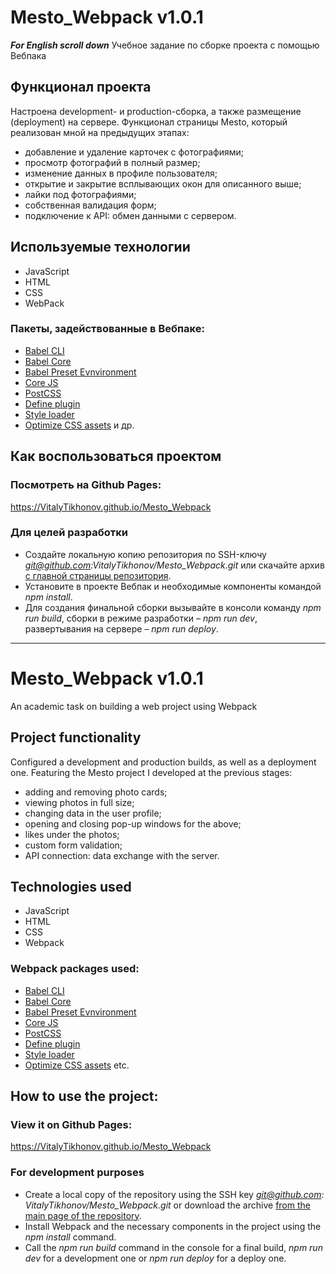 # Mesto_Webpack v1.0.1
***For English scroll down***
Учебное задание по сборке проекта с помощью Вебпака
## Функционал проекта
Настроена development- и production-сборка, а также размещение (deployment) на сервере.
Функционал страницы Mesto, который реализован мной на предыдущих этапах:
- добавление и удаление карточек с фотографиями;
- просмотр фотографий в полный размер;
- изменение данных в профиле пользователя;
- открытие и закрытие всплывающих окон для описанного выше;
- лайки под фотографиями;
- собственная валидация форм;
- подключение к API: обмен данными с сервером.
## Используемые технологии
- JavaScript
- HTML
- CSS
- WebPack
### Пакеты, задействованные в Вебпаке:
- [Babel CLI](https://babeljs.io/docs/en/babel-cli#docsNav)
- [Babel Core](https://babeljs.io/docs/en/babel-core)
- [Babel Preset Evnvironment](https://babeljs.io/docs/en/babel-preset-env#docsNav)
- [Сore JS](https://github.com/zloirock/core-js#readme)
- [PostCSS](https://postcss.org/)
- [Define plugin](https://webpack.js.org/plugins/define-plugin/)
- [Style loader](https://github.com/webpack-contrib/style-loader)
- [Optimize CSS assets](https://www.npmjs.com/package/optimize-css-assets-webpack-plugin)
и др.
## Как воспользоваться проектом
### Посмотреть на Github Pages:
https://VitalyTikhonov.github.io/Mesto_Webpack
### Для целей разработки
- Создайте локальную копию репозитория по SSH-ключу *git@github.com:VitalyTikhonov/Mesto_Webpack.git* или скачайте архив [с главной страницы репозитория](https://github.com/VitalyTikhonov/Mesto_Webpack).
- Установите в проекте Вебпак и необходимые компоненты командой _npm install_.
- Для создания финальной сборки вызывайте в консоли команду *npm run build*, сборки в режиме разработки – *npm run dev*, развертывания на сервере – *npm run deploy*.
***
# Mesto_Webpack v1.0.1
An academic task on building a web project using Webpack
## Project functionality
Configured a development and production builds, as well as a deployment one.
Featuring the Mesto project I developed at the previous stages:
- adding and removing photo cards;
- viewing photos in full size;
- changing data in the user profile;
- opening and closing pop-up windows for the above;
- likes under the photos;
- custom form validation;
- API connection: data exchange with the server.
## Technologies used
- JavaScript
- HTML
- CSS
- Webpack
### Webpack packages used:
- [Babel CLI](https://babeljs.io/docs/en/babel-cli#docsNav)
- [Babel Core](https://babeljs.io/docs/en/babel-core)
- [Babel Preset Evnvironment](https://babeljs.io/docs/en/babel-preset-env#docsNav)
- [Сore JS](https://github.com/zloirock/core-js#readme)
- [PostCSS](https://postcss.org/)
- [Define plugin](https://webpack.js.org/plugins/define-plugin/)
- [Style loader](https://github.com/webpack-contrib/style-loader)
- [Optimize CSS assets](https://www.npmjs.com/package/optimize-css-assets-webpack-plugin)
etc.
## How to use the project:
### View it on Github Pages:
https://VitalyTikhonov.github.io/Mesto_Webpack
### For development purposes
- Create a local copy of the repository using the SSH key *git@github.com: VitalyTikhonov/Mesto_Webpack.git* or download the archive [from the main page of the repository](https://github.com/VitalyTikhonov/Mesto_Webpack).
- Install Webpack and the necessary components in the project using the _npm install_ command.
- Call the *npm run build* command in the console for a final build, *npm run dev* for a development one or *npm run deploy* for a deploy one.
